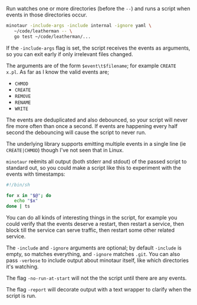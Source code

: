 Run watches one or more directories (before the `--`) and runs a script when
events in those directories occur.

```bash
minotaur -include-args -include internal -ignore yaml \
   ~/code/leatherman -- \
   go test ~/code/leatherman/...
```

If the `-include-args` flag is set, the script receives the events as
arguments, so you can exit early if only irrelevant files changed.

The arguments are of the form `$event\t$filename`; for example `CREATE	x.pl`.
As far as I know the valid events are;

 * `CHMOD`
 * `CREATE`
 * `REMOVE`
 * `RENAME`
 * `WRITE`

The events are deduplicated and also debounced, so your script will never fire
more often than once a second.  If events are happening every half second the
debouncing will cause the script to never run.

The underlying library supports emitting multiple events in a single line (ie
`CREATE|CHMOD`) though I've not seen that in Linux.

`minotaur` reëmits all output (both stderr and stdout) of the passed script to
standard out, so you could make a script like this to experiment with the
events with timestamps:

```bash
#!/bin/sh

for x in "$@"; do
   echo "$x"
done | ts
```

You can do all kinds of interesting things in the script, for example you could
verify that the events deserve a restart, then restart a service, then block till
the service can serve traffic, then restart some other related service.

The `-include` and `-ignore` arguments are optional; by default `-include` is
empty, so matches everything, and `-ignore` matches `.git`.  You can also pass
`-verbose` to include output about minotaur itself, like which directories it's
watching.

The flag `-no-run-at-start` will not the the script until there are any events.

The flag `-report` will decorate output with a text wrapper to clarify when the
script is run.
